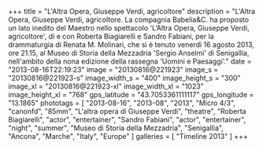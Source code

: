 +++
title = "L'Altra Opera, Giuseppe Verdi, agricoltore"
description = "L'Altra Opera, Giuseppe Verdi, agricoltore. La compagnia Babelia&C. ha proposto un lato inedito del Maestro nello spettacolo 'L’Altra Opera, Giuseppe Verdi, agricoltore', di e con Roberta Biagiarelli e Sandro Fabiani, per la drammaturgia di Renata M. Molinari, che si è tenuto venerdì 16 agosto 2013, ore 21.15, al Museo di Storia della Mezzadria 'Sergio Anselmi' di Senigallia, nell'ambito della nona edizione della rassegna 'Uomini e Paesaggi'."
date = "2013-08-16T22:19:23"
image = "20130816@221923"
image_s = "20130816@221923-s"
image_width_s = "400"
image_height_s = "300"
image_xl = "20130816@221923-xl"
image_width_xl = "1023"
image_height_xl = "768"
gps_latitude = "43.7053361111117"
gps_longitude = "13.1865"
phototags = [ "2013-08-16", "2013-08", "2013", "Micro 4/3", "canonfd", "85mm", "L'altra opera di Giuseppe Verdi", "theatre", "Roberta Biagiarelli", "actor", "entertainer", "Sandro Fabiani", "actor", "entertainer", "night", "summer", "Museo di Storia della Mezzadria", "Senigallia", "Ancona", "Marche", "Italy", "Europe" ]
galleries = [ "Timeline 2013" ]
+++
